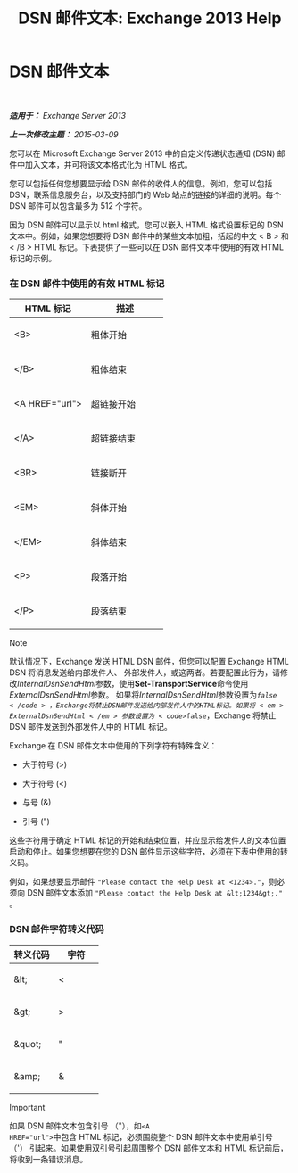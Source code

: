﻿---
title: 'DSN 邮件文本: Exchange 2013 Help'
TOCTitle: DSN 邮件文本
ms:assetid: eae4a050-5ecb-4c87-b377-74edb93a5995
ms:mtpsurl: https://technet.microsoft.com/zh-cn/library/Bb125135(v=EXCHG.150)
ms:contentKeyID: 50491871
ms.date: 05/21/2018
mtps_version: v=EXCHG.150
ms.translationtype: MT
---

# DSN 邮件文本

 

_**适用于：** Exchange Server 2013_

_**上一次修改主题：** 2015-03-09_

您可以在 Microsoft Exchange Server 2013 中的自定义传递状态通知 (DSN) 邮件中加入文本，并可将该文本格式化为 HTML 格式。

您可以包括任何您想要显示给 DSN 邮件的收件人的信息。例如，您可以包括 DSN，联系信息服务台，以及支持部门的 Web 站点的链接的详细的说明。每个 DSN 邮件可以包含最多为 512 个字符。

因为 DSN 邮件可以显示以 html 格式，您可以嵌入 HTML 格式设置标记的 DSN 文本中。例如，如果您想要将 DSN 邮件中的某些文本加粗，括起的中文 \< B \> 和 \< /B \> HTML 标记。下表提供了一些可以在 DSN 邮件文本中使用的有效 HTML 标记的示例。

### 在 DSN 邮件中使用的有效 HTML 标记

<table>
<colgroup>
<col style="width: 50%" />
<col style="width: 50%" />
</colgroup>
<thead>
<tr class="header">
<th>HTML 标记</th>
<th>描述</th>
</tr>
</thead>
<tbody>
<tr class="odd">
<td><p>&lt;B&gt;</p></td>
<td><p>粗体开始</p></td>
</tr>
<tr class="even">
<td><p>&lt;/B&gt;</p></td>
<td><p>粗体结束</p></td>
</tr>
<tr class="odd">
<td><p>&lt;A HREF=&quot;url&quot;&gt;</p></td>
<td><p>超链接开始</p></td>
</tr>
<tr class="even">
<td><p>&lt;/A&gt;</p></td>
<td><p>超链接结束</p></td>
</tr>
<tr class="odd">
<td><p>&lt;BR&gt;</p></td>
<td><p>链接断开</p></td>
</tr>
<tr class="even">
<td><p>&lt;EM&gt;</p></td>
<td><p>斜体开始</p></td>
</tr>
<tr class="odd">
<td><p>&lt;/EM&gt;</p></td>
<td><p>斜体结束</p></td>
</tr>
<tr class="even">
<td><p>&lt;P&gt;</p></td>
<td><p>段落开始</p></td>
</tr>
<tr class="odd">
<td><p>&lt;/P&gt;</p></td>
<td><p>段落结束</p></td>
</tr>
</tbody>
</table>


> [!NOTE]
> 默认情况下，Exchange 发送 HTML DSN 邮件，但您可以配置 Exchange HTML DSN 将消息发送给内部发件人、 外部发件人，或这两者。若要配置此行为，请修改<em>InternalDsnSendHtml</em>参数，使用<strong>Set-TransportService</strong>命令使用<em>ExternalDsnSendHtml</em>参数。
> 如果将<em>InternalDsnSendHtml</em>参数设置为<code>$false</code>，Exchange 将禁止 DSN 邮件发送给内部发件人中的 HTML 标记。如果将<em>ExternalDsnSendHtml</em>参数设置为<code>$false</code>，Exchange 将禁止 DSN 邮件发送到外部发件人中的 HTML 标记。


Exchange 在 DSN 邮件文本中使用的下列字符有特殊含义：

  - 大于符号 (\>)

  - 大于符号 (\<)

  - 与号 (&)

  - 引号 (")

这些字符用于确定 HTML 标记的开始和结束位置，并应显示给发件人的文本位置启动和停止。如果您想要在您的 DSN 邮件显示这些字符，必须在下表中使用的转义码。

例如，如果想要显示邮件 `"Please contact the Help Desk at <1234>."`，则必须向 DSN 邮件文本添加 `"Please contact the Help Desk at &lt;1234&gt;." `。

### DSN 邮件字符转义代码

<table>
<colgroup>
<col style="width: 50%" />
<col style="width: 50%" />
</colgroup>
<thead>
<tr class="header">
<th>转义代码</th>
<th>字符</th>
</tr>
</thead>
<tbody>
<tr class="odd">
<td><p>&amp;lt;</p></td>
<td><p>&lt;</p></td>
</tr>
<tr class="even">
<td><p>&amp;gt;</p></td>
<td><p>&gt;</p></td>
</tr>
<tr class="odd">
<td><p>&amp;quot;</p></td>
<td><p>&quot;</p></td>
</tr>
<tr class="even">
<td><p>&amp;amp;</p></td>
<td><p>&amp;</p></td>
</tr>
</tbody>
</table>


> [!important]
> 如果 DSN 邮件文本包含引号 （&quot;），如<code>&lt;A HREF=&quot;url&quot;&gt;</code>中包含 HTML 标记，必须围绕整个 DSN 邮件文本中使用单引号 （'） 引起来。如果使用双引号引起周围整个 DSN 邮件文本和 HTML 标记前后，将收到一条错误消息。

